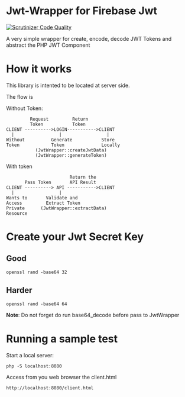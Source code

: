 # Jwt-Wrapper for Firebase Jwt
[![Scrutinizer Code Quality](https://scrutinizer-ci.com/g/byjg/jwt-wrapper/badges/quality-score.png?b=master)](https://scrutinizer-ci.com/g/byjg/jwt-wrapper/?branch=master)

A very simple wrapper for create, encode, decode JWT Tokens and abstract the PHP JWT Component


# How it works

This library is intented to be located at server side. 

The flow is

Without Token:

```
         Request         Return 
         Token           Token
CLIENT ---------->LOGIN----------->CLIENT
  |                 |                 |
Without          Generate           Store
Token            Token              Locally
           (JwtWrapper::createJwtData)
           (JwtWrapper::generateToken)
```

With token

```
                        Return the 
       Pass Token       API Result
CLIENT ----------> API ----------->CLIENT
  |                 |                 
Wants to       Validate and         
Access         Extract Token        
Private      (JwtWrapper::extractData)
Resource
```

# Create your Jwt Secret Key

## Good

```
openssl rand -base64 32
```

## Harder

```
openssl rand -base64 64
```

**Note**: Do not forget do run base64_decode before pass to JwtWrapper


# Running a sample test

Start a local server:

```
php -S localhost:8080
```

Access from you web browser the client.html

```
http://localhost:8080/client.html
```

